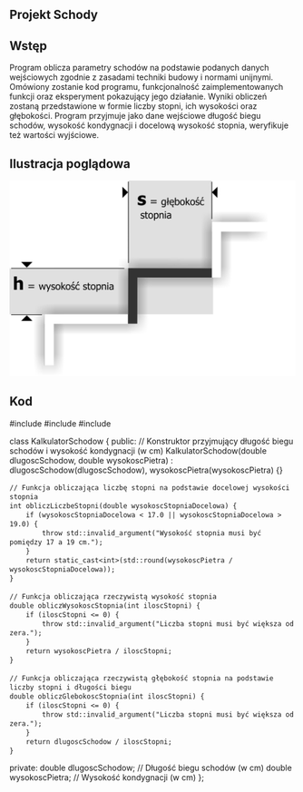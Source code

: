 ## Projekt Schody

## Wstęp
Program oblicza parametry schodów na podstawie podanych danych wejściowych zgodnie z zasadami techniki budowy i normami unijnymi. Omówiony zostanie kod programu, funkcjonalność zaimplementowanych funkcji oraz eksperyment pokazujący jego działanie. Wyniki obliczeń zostaną przedstawione w formie liczby stopni, ich wysokości oraz głębokości. Program przyjmuje jako dane wejściowe długość biegu schodów, wysokość kondygnacji i docelową wysokość stopnia, weryfikuje też wartości wyjściowe.

## Ilustracja poglądowa

![screen](schody_wymiary.png)

## Kod

#include <iostream>
#include <cmath>
#include <stdexcept>

class KalkulatorSchodow {
public:
    // Konstruktor przyjmujący długość biegu schodów i wysokość kondygnacji (w cm)
    KalkulatorSchodow(double dlugoscSchodow, double wysokoscPietra)
        : dlugoscSchodow(dlugoscSchodow), wysokoscPietra(wysokoscPietra) {}

    // Funkcja obliczająca liczbę stopni na podstawie docelowej wysokości stopnia
    int obliczLiczbeStopni(double wysokoscStopniaDocelowa) {
        if (wysokoscStopniaDocelowa < 17.0 || wysokoscStopniaDocelowa > 19.0) {
            throw std::invalid_argument("Wysokość stopnia musi być pomiędzy 17 a 19 cm.");
        }
        return static_cast<int>(std::round(wysokoscPietra / wysokoscStopniaDocelowa));
    }

    // Funkcja obliczająca rzeczywistą wysokość stopnia
    double obliczWysokoscStopnia(int iloscStopni) {
        if (iloscStopni <= 0) {
            throw std::invalid_argument("Liczba stopni musi być większa od zera.");
        }
        return wysokoscPietra / iloscStopni;
    }

    // Funkcja obliczająca rzeczywistą głębokość stopnia na podstawie liczby stopni i długości biegu
    double obliczGlebokoscStopnia(int iloscStopni) {
        if (iloscStopni <= 0) {
            throw std::invalid_argument("Liczba stopni musi być większa od zera.");
        }
        return dlugoscSchodow / iloscStopni;
    }

private:
    double dlugoscSchodow;       // Długość biegu schodów (w cm)
    double wysokoscPietra;       // Wysokość kondygnacji (w cm)
};
~~~~
            
